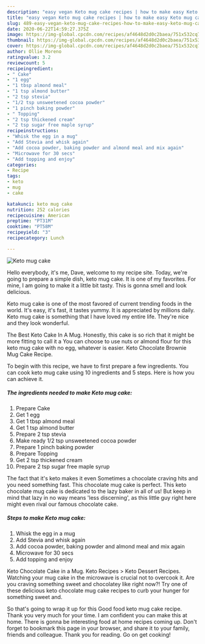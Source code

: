 ```yaml
---
description: "easy vegan Keto mug cake recipes | how to make easy Keto mug cake"
title: "easy vegan Keto mug cake recipes | how to make easy Keto mug cake"
slug: 489-easy-vegan-keto-mug-cake-recipes-how-to-make-easy-keto-mug-cake
date: 2020-06-22T14:59:27.375Z
image: https://img-global.cpcdn.com/recipes/af4648d2d0c2baea/751x532cq70/keto-mug-cake-recipe-main-photo.jpg
thumbnail: https://img-global.cpcdn.com/recipes/af4648d2d0c2baea/751x532cq70/keto-mug-cake-recipe-main-photo.jpg
cover: https://img-global.cpcdn.com/recipes/af4648d2d0c2baea/751x532cq70/keto-mug-cake-recipe-main-photo.jpg
author: Ollie Moreno
ratingvalue: 3.2
reviewcount: 5
recipeingredient:
- " Cake"
- "1 egg"
- "1 tbsp almond meal"
- "1 tsp almond butter"
- "2 tsp stevia"
- "1/2 tsp unsweetened cocoa powder"
- "1 pinch baking powder"
- " Topping"
- "2 tsp thickened cream"
- "2 tsp sugar free maple syrup"
recipeinstructions:
- "Whisk the egg in a mug"
- "Add Stevia and whisk again"
- "Add cocoa powder, baking powder and almond meal and mix again"
- "Microwave for 30 secs"
- "Add topping and enjoy"
categories:
- Recipe
tags:
- keto
- mug
- cake

katakunci: keto mug cake 
nutrition: 252 calories
recipecuisine: American
preptime: "PT31M"
cooktime: "PT58M"
recipeyield: "3"
recipecategory: Lunch

---
```



![Keto mug cake](https://img-global.cpcdn.com/recipes/af4648d2d0c2baea/751x532cq70/keto-mug-cake-recipe-main-photo.jpg)

Hello everybody, it's me, Dave, welcome to my recipe site. Today, we're going to prepare a simple dish, keto mug cake. It is one of my favorites. For mine, I am going to make it a little bit tasty. This is gonna smell and look delicious.

Keto mug cake is one of the most favored of current trending foods in the world. It's easy, it's fast, it tastes yummy. It is appreciated by millions daily. Keto mug cake is something that I have loved my entire life. They're nice and they look wonderful.

The Best Keto Cake In A Mug. Honestly, this cake is so rich that it might be more fitting to call it a You can choose to use nuts or almond flour for this keto mug cake with no egg, whatever is easier. Keto Chocolate Brownie Mug Cake Recipe.


To begin with this recipe, we have to first prepare a few ingredients. You can cook keto mug cake using 10 ingredients and 5 steps. Here is how you can achieve it.

<!--inarticleads1-->

##### The ingredients needed to make Keto mug cake:

1. Prepare  Cake
1. Get 1 egg
1. Get 1 tbsp almond meal
1. Get 1 tsp almond butter
1. Prepare 2 tsp stevia
1. Make ready 1/2 tsp unsweetened cocoa powder
1. Prepare 1 pinch baking powder
1. Prepare  Topping
1. Get 2 tsp thickened cream
1. Prepare 2 tsp sugar free maple syrup


The fact that it&#39;s keto makes it even Sometimes a chocolate craving hits and you need something fast. This chocolate mug cake is perfect. This keto chocolate mug cake is dedicated to the lazy baker in all of us! But keep in mind that lazy in no way means &#39;less discerning&#39;, as this little guy right here might even rival our famous chocolate cake. 

<!--inarticleads2-->

##### Steps to make Keto mug cake:

1. Whisk the egg in a mug
1. Add Stevia and whisk again
1. Add cocoa powder, baking powder and almond meal and mix again
1. Microwave for 30 secs
1. Add topping and enjoy


Keto Chocolate Cake in a Mug. Keto Recipes &gt; Keto Dessert Recipes. Watching your mug cake in the microwave is crucial not to overcook it. Are you craving something sweet and chocolatey like right now?! Try one of these delicious keto chocolate mug cake recipes to curb your hunger for something sweet and. 

So that's going to wrap it up for this Good food keto mug cake recipe. Thank you very much for your time. I am confident you can make this at home. There is gonna be interesting food at home recipes coming up. Don't forget to bookmark this page in your browser, and share it to your family, friends and colleague. Thank you for reading. Go on get cooking!

